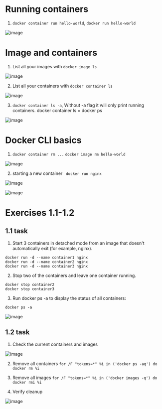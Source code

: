 # Running containers

1. ``` docker container run hello-world ```, ``` docker run hello-world ```

![image](https://github.com/user-attachments/assets/7612a053-cea2-4d37-a508-fd2e377954b0)

# Image and containers

1. List all your images with ```docker image ls```

![image](https://github.com/user-attachments/assets/3dc22e32-d38a-4b49-80e5-0e0612be77d4)

2. List all your containers with ``` docker container ls ```

![image](https://github.com/user-attachments/assets/3edebb9e-4f86-42e5-a7b2-65ad978d5bad)

3. ``` docker container ls -a ```, Without -a flag it will only print running containers. 
docker container ls = docker ps

![image](https://github.com/user-attachments/assets/b22c8773-4f05-4024-9418-8bca25a5c943)

# Docker CLI basics

1. ```docker container rm ...```  ``` docker image rm hello-world ```

![image](https://github.com/user-attachments/assets/27c623b1-c459-4051-aae0-af87658703a1)

2. starting a new container ``` docker run nginx```

![image](https://github.com/user-attachments/assets/270cfb50-d243-49c9-921c-2f2812ae81bf)

![image](https://github.com/user-attachments/assets/088398b0-5234-47d6-a5aa-e4f6f8860bfd)

# Exercises 1.1-1.2

## 1.1 task 

1. Start 3 containers in detached mode from an image that doesn't automatically exit (for example, nginx).

```
docker run -d --name container1 nginx
docker run -d --name container2 nginx
docker run -d --name container3 nginx
```

2. Stop two of the containers and leave one container running.

```
docker stop container2
docker stop container3
```

3. Run docker ps -a to display the status of all containers:

```
docker ps -a
```

![image](https://github.com/user-attachments/assets/bc56c5d8-1aa5-4fcd-8ba8-9fdab5ca8403)

## 1.2 task 

1.  Check the current containers and images

![image](https://github.com/user-attachments/assets/309e8290-55bc-4b4b-89f7-db82a3464f5d)

2. Remove all containers ``` for /F "tokens=*" %i in ('docker ps -aq') do docker rm %i ```

3. Remove all images ``` for /F "tokens=*" %i in ('docker images -q') do docker rmi %i ```

4. Verify cleanup

![image](https://github.com/user-attachments/assets/6bfdf86c-2e1b-426b-a9e3-0e43143a9553)



